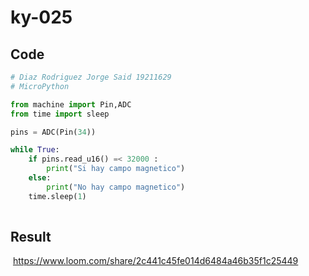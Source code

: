 # ky-025

## Code

```python
# Diaz Rodriguez Jorge Said 19211629
# MicroPython

from machine import Pin,ADC
from time import sleep

pins = ADC(Pin(34))

while True:
	if pins.read_u16() =< 32000 :
		print("Si hay campo magnetico")
	else:
		print("No hay campo magnetico")
	time.sleep(1)
    
```
## Result
![]()
https://www.loom.com/share/2c441c45fe014d6484a46b35f1c25449
